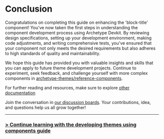 # Conclusion

Congratulations on completing this guide on enhancing the 'block-title' component! You've now taken the first steps in understanding the component development process using Archetype Devkit. By reviewing design specifications, setting up your development environment, making code adjustments, and writing comprehensive tests, you've ensured that your component not only meets the desired requirements but also adheres to high standards of quality and maintainability.

We hope this guide has provided you with valuable insights and skills that you can apply to future theme development projects. Continue to experiment, seek feedback, and challenge yourself with more complex components in [archetype-themes/reference-components](https://github.com/archetype-themes/reference-components).

For further reading and resources, make sure to explore [other documentation](https://github.com/archetype-themes/devkit/tree/main/2.%20Architecture)

Join the conversation in [our discussion boards](https://github.com/orgs/archetype-themes/discussions). Your contributions, idea, and questions help us all grow together!

---

### [> Continue learning with the developing themes using components guide](https://github.com/archetype-themes/devkit/blob/main/1.%20Getting%20Started/Developing%20themes%20with%20components/a.%20Introduction.md)
